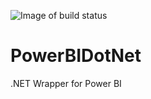 ![Image of build status](https://ci.appveyor.com/api/projects/status/9gy3349oqlncqvx8?svg=true)

# PowerBIDotNet
.NET Wrapper for Power BI 
